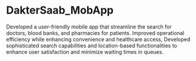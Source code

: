 # DakterSaab_MobApp
Developed a user-friendly mobile app that streamline the search for doctors, blood banks, and pharmacies for patients. Improved operational efficiency while enhancing convenience and healthcare access, Developed sophisticated search capabilities and location-based functionalities to enhance user satisfaction and minimize waiting times in queues.
